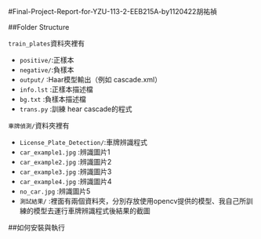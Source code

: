 #Final-Project-Report-for-YZU-113-2-EEB215A-by1120422胡祐禎

##Folder Structure

`train_plates`資料夾裡有
- `positive/`:正樣本
- `negative/`:負樣本
- `output/`  :Haar模型輸出（例如 cascade.xml）
- `info.lst` :正樣本描述檔
- `bg.txt`   :負樣本描述檔
- `trans.py` :訓練 hear cascade的程式
  
`車牌偵測/`資料夾裡有
- `License_Plate_Detection/`:車牌辨識程式
- `car_example1.jpg`        :辨識圖片1
- `car_example2.jpg`        :辨識圖片2
- `car_example3.jpg`        :辨識圖片3
- `car_example4.jpg`        :辨識圖片4
- `no_car.jpg`              :辨識圖片5
- `測試結果/`                :裡面有兩個資料夾，分別存放使用opencv提供的模型、我自己所訓練的模型去運行車牌辨識程式後結果的截圖

##如何安裝與執行
